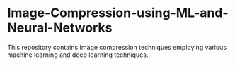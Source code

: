 # Image-Compression-using-ML-and-Neural-Networks
This repository contains Image compression techniques employing various machine learning and deep learning techniques.
